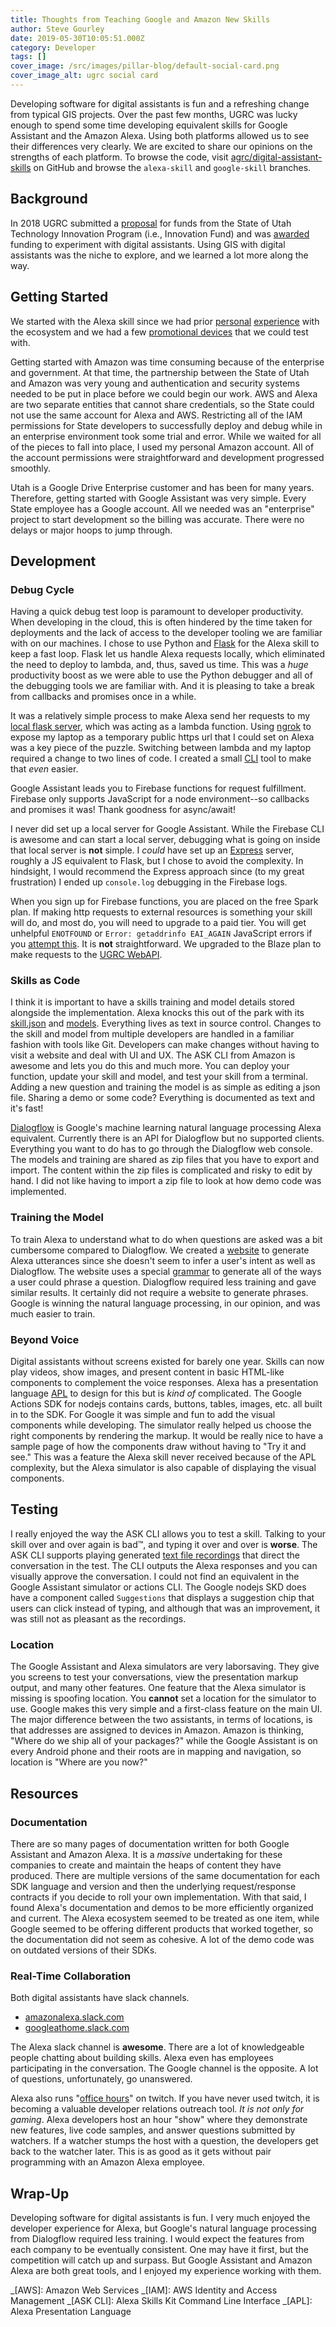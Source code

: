 ```yaml
---
title: Thoughts from Teaching Google and Amazon New Skills
author: Steve Gourley
date: 2019-05-30T10:05:51.000Z
category: Developer
tags: []
cover_image: /src/images/pillar-blog/default-social-card.png
cover_image_alt: ugrc social card
---
```


Developing software for digital assistants is fun and a refreshing change from typical GIS projects. Over the past few months, UGRC was lucky enough to spend some time developing equivalent skills for Google Assistant and the Amazon Alexa. Using both platforms allowed us to see their differences very clearly. We are excited to share our opinions on the strengths of each platform. To browse the code, visit [agrc/digital-assistant-skills](https://github.com/agrc/digital-assisant-skills) on GitHub and browse the `alexa-skill` and `google-skill` branches.

## Background

In 2018 UGRC submitted a [proposal](https://github.com/agrc/digital-assisant-skills/blob/alexa-skill/docs/proposal.md) for funds from the State of Utah Technology Innovation Program (i.e., Innovation Fund) and was [awarded](https://github.com/agrc/digital-assisant-skills/blob/alexa-skill/docs/award.md) funding to experiment with digital assistants. Using GIS with digital assistants was the niche to explore, and we learned a lot more along the way.

## Getting Started

We started with the Alexa skill since we had prior [personal](https://github.com/steveoh/alexa-utah-avy-skill) [experience](https://github.com/stdavis/utah-air-quality-alexa-skill) with the ecosystem and we had a few [promotional devices](https://developer.amazon.com/en-US/alexa/alexa-skills-kit/alexa-developer-skill-promotion) that we could test with.

Getting started with Amazon was time consuming because of the enterprise and government. At that time, the partnership between the State of Utah and Amazon was very young and authentication and security systems needed to be put in place before we could begin our work. AWS and Alexa are two separate entities that cannot share credentials, so the State could not use the same account for Alexa and AWS. Restricting all of the IAM permissions for State developers to successfully deploy and debug while in an enterprise environment took some trial and error. While we waited for all of the pieces to fall into place, I used my personal Amazon account. All of the account permissions were straightforward and development progressed smoothly.

Utah is a Google Drive Enterprise customer and has been for many years. Therefore, getting started with Google Assistant was very simple. Every State employee has a Google account. All we needed was an "enterprise" project to start development so the billing was accurate. There were no delays or major hoops to jump through.

## Development

### Debug Cycle

Having a quick debug test loop is paramount to developer productivity. When developing in the cloud, this is often hindered by the time taken for deployments and the lack of access to the developer tooling we are familiar with on our machines. I chose to use Python and [Flask](https://flask.pocoo.org/) for the Alexa skill to keep a fast loop. Flask let us handle Alexa requests locally, which eliminated the need to deploy to lambda, and, thus, saved us time. This was a _huge_ productivity boost as we were able to use the Python debugger and all of the debugging tools we are familiar with. And it is pleasing to take a break from callbacks and promises once in a while.

It was a relatively simple process to make Alexa send her requests to my [local flask server](https://github.com/agrc/digital-assisant-skills#development-ceremony), which was acting as a lambda function. Using [ngrok](https://dashboard.ngrok.com/get-started) to expose my laptop as a temporary public https url that I could set on Alexa was a key piece of the puzzle. Switching between lambda and my laptop required a change to two lines of code. I created a small [CLI](https://github.com/agrc/digital-assisant-skills/tree/alexa-skill/cli) tool to make that _even_ easier.

Google Assistant leads you to Firebase functions for request fulfillment. Firebase only supports JavaScript for a node environment--so callbacks and promises it was! Thank goodness for async/await!

I never did set up a local server for Google Assistant. While the Firebase CLI is awesome and can start a local server, debugging what is going on inside that local server is **not** simple. I _could_ have set up an [Express](https://expressjs.com/) server, roughly a JS equivalent to Flask, but I chose to avoid the complexity. In hindsight, I would recommend the Express approach since (to my great frustration) I ended up `console.log` debugging in the Firebase logs.

When you sign up for Firebase functions, you are placed on the free Spark plan. If making http requests to external resources is something your skill will do, and most do, you will need to upgrade to a paid tier. You will get unhelpful `ENOTFOUND` or `Error: getaddrinfo EAI_AGAIN` JavaScript errors if you [attempt this](https://stackoverflow.com/questions/50002469/http-request-to-an-external-api-in-firebase-cloud-functions-spark-tier-refused/50007666#50007666). It is **not** straightforward. We upgraded to the Blaze plan to make requests to the [UGRC WebAPI](https://api.mapserv.utah.gov).

### Skills as Code

I think it is important to have a skills training and model details stored alongside the implementation. Alexa knocks this out of the park with its [skill.json](https://github.com/agrc/digital-assisant-skills/blob/alexa-skill/skill.template.json) and [models](https://github.com/agrc/digital-assisant-skills/blob/alexa-skill/models/en-US.json). Everything lives as text in source control. Changes to the skill and model from multiple developers are handled in a familiar fashion with tools like Git. Developers can make changes without having to visit a website and deal with UI and UX. The ASK CLI from Amazon is awesome and lets you do this and much more. You can deploy your function, update your skill and model, and test your skill from a terminal. Adding a new question and training the model is as simple as editing a json file. Sharing a demo or some code? Everything is documented as text and it's fast!

[Dialogflow](https://dialogflow.com/) is Google's machine learning natural language processing Alexa equivalent. Currently there is an API for Dialogflow but no supported clients. Everything you want to do has to go through the Dialogflow web console. The models and training are shared as zip files that you have to export and import. The content within the zip files is complicated and risky to edit by hand. I did not like having to import a zip file to look at how demo code was implemented.

### Training the Model

To train Alexa to understand what to do when questions are asked was a bit cumbersome compared to Dialogflow. We created a [website](https://agrc.github.io/digital-assisant-skills/) to generate Alexa utterances since she doesn't seem to infer a user's intent as well as Dialogflow. The website uses a special [grammar](https://github.com/agrc/digital-assisant-skills/blob/alexa-skill/cli/model.mjs) to generate all of the ways a user could phrase a question. Dialogflow required less training and gave similar results. It certainly did not require a website to generate phrases. Google is winning the natural language processing, in our opinion, and was much easier to train.

### Beyond Voice

Digital assistants without screens existed for barely one year. Skills can now play videos, show images, and present content in basic HTML-like components to complement the voice responses. Alexa has a presentation language [APL](https://developer.amazon.com/en-US/docs/alexa/alexa-presentation-language/understand-apl.html) to design for this but is _kind of_ complicated. The Google Actions SDK for nodejs contains cards, buttons, tables, images, etc. all built in to the SDK. For Google it was simple and fun to add the visual components while developing. The simulator really helped us choose the right components by rendering the markup. It would be really nice to have a sample page of how the components draw without having to "Try it and see." This was a feature the Alexa skill never received because of the APL complexity, but the Alexa simulator is also capable of displaying the visual components.

## Testing

I really enjoyed the way the ASK CLI allows you to test a skill. Talking to your skill over and over again is bad™, and typing it over and over is **worse**. The ASK CLI supports playing generated [text file recordings](https://github.com/agrc/digital-assisant-skills/blob/alexa-skill/recordings/all.template) that direct the conversation in the test. The CLI outputs the Alexa responses and you can visually approve the conversation. I could not find an equivalent in the Google Assistant simulator or actions CLI. The Google nodejs SKD does have a component called `Suggestions` that displays a suggestion chip that users can click instead of typing, and although that was an improvement, it was still not as pleasant as the recordings.

### Location

The Google Assistant and Alexa simulators are very laborsaving. They give you screens to test your conversations, view the presentation markup output, and many other features. One feature that the Alexa simulator is missing is spoofing location. You **cannot** set a location for the simulator to use. Google makes this very simple and a first-class feature on the main UI. The major difference between the two assistants, in terms of locations, is that addresses are assigned to devices in Amazon. Amazon is thinking, "Where do we ship all of your packages?" while the Google Assistant is on every Android phone and their roots are in mapping and navigation, so location is "Where are you now?"

## Resources

### Documentation

There are so many pages of documentation written for both Google Assistant and Amazon Alexa. It is a _massive_ undertaking for these companies to create and maintain the heaps of content they have produced. There are multiple versions of the same documentation for each SDK language and version and then the underlying request/response contracts if you decide to roll your own implementation. With that said, I found Alexa's documentation and demos to be more efficiently organized and current. The Alexa ecosystem seemed to be treated as one item, while Google seemed to be offering different products that worked together, so the documentation did not seem as cohesive. A lot of the demo code was on outdated versions of their SDKs.

### Real-Time Collaboration

Both digital assistants have slack channels.

- [amazonalexa.slack.com](https://amazonalexa.slack.com/)
- [googleathome.slack.com](https://googleathome.slack.com/)

The Alexa slack channel is **awesome**. There are a lot of knowledgeable people chatting about building skills. Alexa even has employees participating in the conversation. The Google channel is the opposite. A lot of questions, unfortunately, go unanswered.

Alexa also runs "[office hours](https://www.twitch.tv/amazonalexa)" on twitch. If you have never used twitch, it is becoming a valuable developer relations outreach tool. _It is not only for gaming_. Alexa developers host an hour "show" where they demonstrate new features, live code samples, and answer questions submitted by watchers. If a watcher stumps the host with a question, the developers get back to the watcher later. This is as good as it gets without pair programming with an Amazon Alexa employee.

## Wrap-Up

Developing software for digital assistants is fun. I very much enjoyed the developer experience for Alexa, but Google's natural language processing from Dialogflow required less training. I would expect the features from each company to be eventually consistent. One may have it first, but the competition will catch up and surpass. But Google Assistant and Amazon Alexa are both great tools, and I enjoyed my experience working with them.

_[AWS]: Amazon Web Services
_[IAM]: AWS Identity and Access Management
_[ASK CLI]: Alexa Skills Kit Command Line Interface
_[APL]: Alexa Presentation Language
